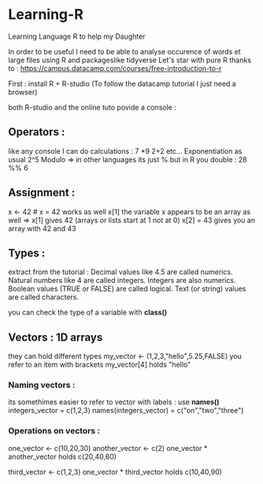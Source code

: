 # Learning-R
Learning Language R to help my Daughter

In order to be useful I need to be able to analyse occurence of words et large files using R and packageslike tidyverse 
Let's star with pure R thanks to : https://campus.datacamp.com/courses/free-introduction-to-r

First : install R + R-studio
(To follow the datacamp tutorial I just need a browser)

both R-studio and the online tuto povide a console :

## Operators :
like any console I can do calculations :
7 *9 
2+2
etc...
Exponentiation as usual
2^5
Modulo => in other languages its just % but in R you double : 
28 %% 6

## Assignment :
x <- 42 # x = 42 works as well x[1]
the variable x appears to be an array as well => x[1] gives 42 (arrays or lists start at 1 not at 0)
x[2] = 43 gives you an array with 42 and 43

## Types :
extract from the tutorial :
Decimal values like 4.5 are called numerics.
Natural numbers like 4 are called integers. Integers are also numerics.
Boolean values (TRUE or FALSE) are called logical.
Text (or string) values are called characters.

you can check the type of a variable with **class()**

## Vectors : 1D arrays
they can hold different types
my_vector <- (1,2,3,"hello",5.25,FALSE)
you refer to an item with brackets 
my_vector[4] holds "hello"

### Naming vectors :
its somethimes easier to refer to vector with labels : use **names()**
integers_vector = c(1,2,3)
names(integers_vector) = c("on","two","three")

### Operations on vectors :
one_vector <- c(10,20,30)
another_vector <- c(2)
one_vector * another_vector holds c(20,40,60)

third_vector <- c(1,2,3)
one_vector * third_vector holds c(10,40,90)



